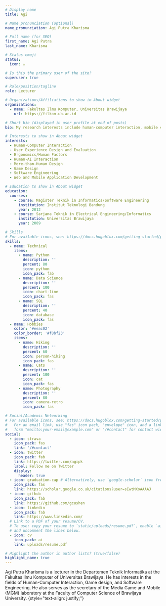 ```yaml
---
# Display name
title: Agi

# Name pronunciation (optional)
name_pronunciation: Agi Putra Kharisma

# Full name (for SEO)
first_name: Agi Putra
last_name: Kharisma

# Status emoji
status:
  icon: ☕️

# Is this the primary user of the site?
superuser: true

# Role/position/tagline
role: Lecturer

# Organizations/Affiliations to show in About widget
organizations:
  - name: Fakultas Ilmu Komputer, Universitas Brawijaya
    url: https://filkom.ub.ac.id

# Short bio (displayed in user profile at end of posts)
bio: My research interests include human-computer interaction, mobile computing, game design & development, software engineering

# Interests to show in About widget
interests:
  - Human-Computer Interaction
  - User Experience Design and Evaluation
  - Ergonomics/Human Factors
  - Human-AI Interaction
  - More-than-Human Design
  - Game Design
  - Software Engineering
  - Web and Mobile Application Development

# Education to show in About widget
education:
  courses:
    - course: Magister Teknik in Informatics/Software Engineering
      institution: Institut Teknologi Bandung
      year: 2012
    - course: Sarjana Teknik in Electrical Engineering/Informatics
      institution: Universitas Brawijaya
      year: 2009

# Skills
# For available icons, see: https://docs.hugoblox.com/getting-started/page-builder/#icons
skills:
  - name: Technical
    items:
      - name: Python
        description: ''
        percent: 80
        icon: python
        icon_pack: fab
      - name: Data Science
        description: ''
        percent: 100
        icon: chart-line
        icon_pack: fas
      - name: SQL
        description: ''
        percent: 40
        icon: database
        icon_pack: fas
  - name: Hobbies
    color: '#eeac02'
    color_border: '#f0bf23'
    items:
      - name: Hiking
        description: ''
        percent: 60
        icon: person-hiking
        icon_pack: fas
      - name: Cats
        description: ''
        percent: 100
        icon: cat
        icon_pack: fas
      - name: Photography
        description: ''
        percent: 80
        icon: camera-retro
        icon_pack: fas

# Social/Academic Networking
# For available icons, see: https://docs.hugoblox.com/getting-started/page-builder/#icons
#   For an email link, use "fas" icon pack, "envelope" icon, and a link in the
#   form "mailto:your-email@example.com" or "/#contact" for contact widget.
social:
  - icon: strava
    icon_pack: fas
    link: '/#contact'
  - icon: twitter
    icon_pack: fab
    link: https://twitter.com/agipk
    label: Follow me on Twitter
    display:
      header: true
  - icon: graduation-cap # Alternatively, use `google-scholar` icon from `ai` icon pack
    icon_pack: fas
    link: https://scholar.google.co.uk/citations?user=sIwtMXoAAAAJ
  - icon: github
    icon_pack: fab
    link: https://github.com/gcushen
  - icon: linkedin
    icon_pack: fab
    link: https://www.linkedin.com/
  # Link to a PDF of your resume/CV.
  # To use: copy your resume to `static/uploads/resume.pdf`, enable `ai` icons in `params.yaml`,
  # and uncomment the lines below.
  - icon: cv
    icon_pack: ai
    link: uploads/resume.pdf

# Highlight the author in author lists? (true/false)
highlight_name: true
---
```


Agi Putra Kharisma is a lecturer in the Departemen Teknik Informatika at the Fakultas Ilmu Komputer of Universitas Brawijaya. He has interests in the fields of Human-Computer Interaction, Game design, and Software Engineering. He also serves as the secretary of the Media Game and Mobile (MGM) laboratory at the Faculty of Computer Science of Brawijaya University.
{style="text-align: justify;"}
